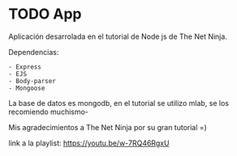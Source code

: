 # TODO App

Aplicación desarrolada en el tutorial de Node js de The Net Ninja.

Dependencias:

	- Express
	- EJS
	- Body-parser
	- Mongoose
	
La base de datos es mongodb, en el tutorial se utilizo mlab, se los recomiendo muchismo-

Mis agradecimientos a The Net Ninja por su gran tutorial =)

link a la playlist: https://youtu.be/w-7RQ46RgxU
